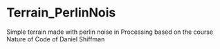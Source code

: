 # Terrain_PerlinNois
Simple terrain made with perlin noise in Processing based on the course Nature of Code of Daniel Shiffman 

